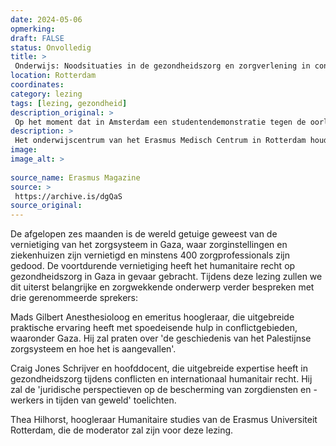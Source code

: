 ```yaml
---
date: 2024-05-06
opmerking: 
draft: FALSE
status: Onvolledig
title: > 
 Onderwijs: Noodsituaties in de gezondheidszorg en zorgverlening in conflictgebieden
location: Rotterdam
coordinates: 
category: lezing
tags: [lezing, gezondheid]
description_original: > 
 Op het moment dat in Amsterdam een studentendemonstratie tegen de oorlog van Israël in Gaza wordt aangevallen door mannen in bivakmutsen, begint in het onderwijscentrum van het Erasmus MC maandagavond 6 mei net een lezing over de gezondheidszorg in het oorlogsgebied.
description: > 
 Het onderwijscentrum van het Erasmus Medisch Centrum in Rotterdam houdt 's avonds een lezing over de gezondheidszorg in Gaza.
image: 
image_alt: > 
 
source_name: Erasmus Magazine
source: > 
 https://archive.is/dgQaS
source_original: 
---
```

De afgelopen zes maanden is de wereld getuige geweest van de vernietiging van het zorgsysteem in Gaza, waar zorginstellingen en ziekenhuizen zijn vernietigd en minstens 400 zorgprofessionals zijn gedood. De voortdurende vernietiging heeft het humanitaire recht op gezondheidszorg in Gaza in gevaar gebracht. Tijdens deze lezing zullen we dit uiterst belangrijke en zorgwekkende onderwerp verder bespreken met drie gerenommeerde sprekers:

Mads Gilbert Anesthesioloog en emeritus hoogleraar, die uitgebreide praktische ervaring heeft met spoedeisende hulp in conflictgebieden, waaronder Gaza. Hij zal praten over 'de geschiedenis van het Palestijnse zorgsysteem en hoe het is aangevallen'.

Craig Jones Schrijver en hoofddocent, die uitgebreide expertise heeft in gezondheidszorg tijdens conflicten en internationaal humanitair recht. Hij zal de 'juridische perspectieven op de bescherming van zorgdiensten en -werkers in tijden van geweld' toelichten.

Thea Hilhorst, hoogleraar Humanitaire studies van de Erasmus Universiteit Rotterdam, die de moderator zal zijn voor deze lezing.